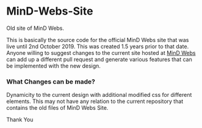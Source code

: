 # MinD-Webs-Site
Old site of MinD Webs.  

This is basically the source code for the official MinD Webs site that was live until 2nd October 2019. This was created 1.5 years prior to that date.  
Anyone willing to suggest changes to the current site hosted at [MinD Webs](https://mindwebs.org) can add up a different pull request and generate various features that can be implemented with the new design.  
  
### What Changes can be made?
Dynamicity to the current design with additional modified css for different elements. This may not have any relation to the current repository that contains the old files of MinD Webs Site.
  
  
Thank You
